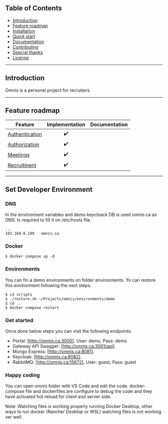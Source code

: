## Table of Contents

- [Introduction](#introduction)
- [Feature roadmap](#feature-roadmap)
- [Installation](#installation)
- [Quick start](#quick-start)
- [Documentation](#documentation)
- [Contributing](#contributing)
- [Special thanks](#special-thanks)
- [License](#license)


---
## Introduction

Omnis is a personal project for recruiters. 

---

## Feature roadmap

| Feature | Implementation | Documentation |
| --------- | - | - |
| [Authentication](https://cvmcosta.me/ltijs/#/provider?id=keyset-endpoint) | <center>✔️</center> | <center></center> |
| [Authorization](https://cvmcosta.me/ltijs/#/deeplinking) | <center>✔️</center> | <center></center> |
| [Meetings](https://cvmcosta.me/ltijs/#/grading) | <center>✔️</center> | <center></center> |
| [Recruitment](https://cvmcosta.me/ltijs/#/namesandroles) | <center>✔️</center> | <center></center> |

---


## Set Developer Environment

### DNS
In the environment variables and demo keycloack DB is used omnis.ca as DNS. Is required to fill it on /etc/hosts file.

```
...
192.168.0.199   omnis.ca
```

### Docker

```shell
$ docker compose up -d
```

### Environments 

You can fin a demo environments on folder environments. Yo can restore this environment following the next steps: 

```shell
$ cd scripts
$ ./restore.sh ~/Projects/omnis/environments/demo
$ cd ..
$ docker compose restart
```
### Get started

Once done below steps you can visit the following endpoints:

* Portal: [http://omnis.ca:3000]. User: demo, Pass: demo
* Gateway API Swagger: [http://omnis.ca:3001/api].
* Mongo Express: [http://omnis.ca:8081].
* Keycloak: [http://omnis.ca:8082].
* RabbitMQ: [http://omnis.ca:15672]. User: guest, Pass: guest

### Happy coding

You can open omnis folder with VS Code and edit the code. docker-compose file and dockerfiles are configure to debug the code and they have activated hot reload for client and server side.

Note: Watching files is working properly running Docker Desktop, other ways to run docker (Rancher Desktop or WSL) watching files is not working ver well. 